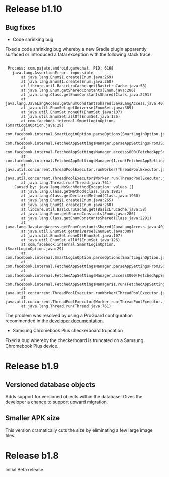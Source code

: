 # Release b1.10

## Bug fixes

- Code shrinking bug

Fixed a code shrinking bug whereby a new Gradle plugin apparently surfaced or introduced a fatal exception with the following stack trace:

<pre><code>
 Process: com.pajato.android.gamechat, PID: 6168
   java.lang.AssertionError: impossible
       at java.lang.Enum$1.create(Enum.java:269)
       at java.lang.Enum$1.create(Enum.java:260)
       at libcore.util.BasicLruCache.get(BasicLruCache.java:58)
       at java.lang.Enum.getSharedConstants(Enum.java:286)
       at java.lang.Class.getEnumConstantsShared(Class.java:2291)
       at java.lang.JavaLangAccess.getEnumConstantsShared(JavaLangAccess.java:40)
       at java.util.EnumSet.getUniverse(EnumSet.java:389)
       at java.util.EnumSet.noneOf(EnumSet.java:107)
       at java.util.EnumSet.allOf(EnumSet.java:126)
       at com.facebook.internal.SmartLoginOption.<clinit>(SmartLoginOption.java:29)
       at com.facebook.internal.SmartLoginOption.parseOptions(SmartLoginOption.java:31)
       at com.facebook.internal.FetchedAppSettingsManager.parseAppSettingsFromJSON(FetchedAppSettingsManager.java:184)
       at com.facebook.internal.FetchedAppSettingsManager.access$000(FetchedAppSettingsManager.java:47)
       at com.facebook.internal.FetchedAppSettingsManager$1.run(FetchedAppSettingsManager.java:124)
       at java.util.concurrent.ThreadPoolExecutor.runWorker(ThreadPoolExecutor.java:1133)
       at java.util.concurrent.ThreadPoolExecutor$Worker.run(ThreadPoolExecutor.java:607)
       at java.lang.Thread.run(Thread.java:761)
    Caused by: java.lang.NoSuchMethodException: values []
       at java.lang.Class.getMethod(Class.java:1981)
       at java.lang.Class.getDeclaredMethod(Class.java:1960)
       at java.lang.Enum$1.create(Enum.java:265)
       at java.lang.Enum$1.create(Enum.java:260)
       at libcore.util.BasicLruCache.get(BasicLruCache.java:58)
       at java.lang.Enum.getSharedConstants(Enum.java:286)
       at java.lang.Class.getEnumConstantsShared(Class.java:2291)
       at java.lang.JavaLangAccess.getEnumConstantsShared(JavaLangAccess.java:40)
       at java.util.EnumSet.getUniverse(EnumSet.java:389)
       at java.util.EnumSet.noneOf(EnumSet.java:107)
       at java.util.EnumSet.allOf(EnumSet.java:126)
       at com.facebook.internal.SmartLoginOption.<clinit>(SmartLoginOption.java:29)
       at com.facebook.internal.SmartLoginOption.parseOptions(SmartLoginOption.java:31)
       at com.facebook.internal.FetchedAppSettingsManager.parseAppSettingsFromJSON(FetchedAppSettingsManager.java:184)
       at com.facebook.internal.FetchedAppSettingsManager.access$000(FetchedAppSettingsManager.java:47)
       at com.facebook.internal.FetchedAppSettingsManager$1.run(FetchedAppSettingsManager.java:124)
       at java.util.concurrent.ThreadPoolExecutor.runWorker(ThreadPoolExecutor.java:1133)
       at java.util.concurrent.ThreadPoolExecutor$Worker.run(ThreadPoolExecutor.java:607)
       at java.lang.Thread.run(Thread.java:761)
</code></pre>

The problem was resolved by using a ProGuard configuration recommended in the [developer documentation](https://developer.android.com/studio/build/shrink-code.html?utm_source=android-studio#shrink-resources).

- Samsung Chromebook Plus checkerboard truncation

Fixed a bug whereby the checkerboard is truncated on a Samsung Chromebook Plus device.

# Release b1.9

## Versioned database objects

Adds support for versioned objects within the database.  Gives the developer a chance to support upward migration.

## Smaller APK size

This version dramatically cuts the size by eliminating a few large image files.

# Release b1.8

Initial Beta release.
